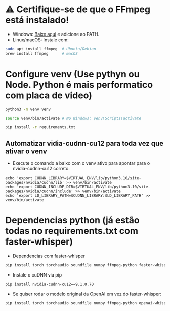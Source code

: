 # ⚠️ Certifique-se de que o FFmpeg está instalado!

- Windows: [Baixe aqui](https://ffmpeg.org/download.html) e adicione ao PATH.
- Linux/macOS: Instale com:

```sh
sudo apt install ffmpeg  # Ubuntu/Debian
brew install ffmpeg      # macOS
```

# Configure venv (Use pythyn ou Node. Python é mais performatico com placa de video)

```sh
python3 -m venv venv
```

```sh
source venv/bin/activate # No Windows: venv\Scripts\activate
```

```sh
pip install -r requirements.txt
```

## Automatizar vidia-cudnn-cu12 para toda vez que ativar o venv

- Execute o comando a baixo com o venv ativo para apontar para o nvidia-cudnn-cu12 correto:

```
echo 'export CUDNN_LIBRARY=$VIRTUAL_ENV/lib/python3.10/site-packages/nvidia/cudnn/lib' >> venv/bin/activate
echo 'export CUDNN_INCLUDE_DIR=$VIRTUAL_ENV/lib/python3.10/site-packages/nvidia/cudnn/include' >> venv/bin/activate
echo 'export LD_LIBRARY_PATH=$CUDNN_LIBRARY:$LD_LIBRARY_PATH' >> venv/bin/activate
```

# Dependencias python (já estão todas no requirements.txt com faster-whisper)

- Dependencias com faster-whisper

```sh
pip install torch torchaudio soundfile numpy ffmpeg-python faster-whisper
```

- Instale o cuDNN via pip

```sh
pip install nvidia-cudnn-cu12==9.1.0.70
```

- Se quiser rodar o modelo original da OpenAI em vez do faster-whisper:

```sh
pip install torch torchaudio soundfile numpy ffmpeg-python openai-whisper
```
